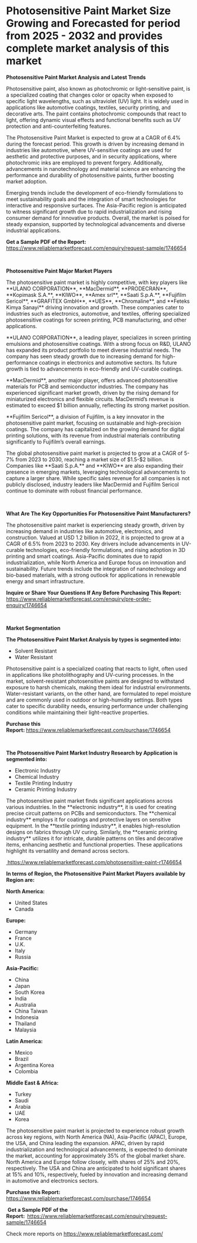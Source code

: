 <p><h1>Photosensitive Paint Market Size Growing and Forecasted for period from 2025 - 2032 and provides complete market analysis of this market</h1></p><p><strong>Photosensitive Paint Market Analysis and Latest Trends</strong></p>
<p><p>Photosensitive paint, also known as photochromic or light-sensitive paint, is a specialized coating that changes color or opacity when exposed to specific light wavelengths, such as ultraviolet (UV) light. It is widely used in applications like automotive coatings, textiles, security printing, and decorative arts. The paint contains photochromic compounds that react to light, offering dynamic visual effects and functional benefits such as UV protection and anti-counterfeiting features.</p><p>The Photosensitive Paint Market is expected to grow at a CAGR of 6.4% during the forecast period. This growth is driven by increasing demand in industries like automotive, where UV-sensitive coatings are used for aesthetic and protective purposes, and in security applications, where photochromic inks are employed to prevent forgery. Additionally, advancements in nanotechnology and material science are enhancing the performance and durability of photosensitive paints, further boosting market adoption.</p><p>Emerging trends include the development of eco-friendly formulations to meet sustainability goals and the integration of smart technologies for interactive and responsive surfaces. The Asia-Pacific region is anticipated to witness significant growth due to rapid industrialization and rising consumer demand for innovative products. Overall, the market is poised for steady expansion, supported by technological advancements and diverse industrial applications.</p></p>
<p><strong>Get a Sample PDF of the Report:&nbsp;</strong> <a href="https://www.reliablemarketforecast.com/enquiry/request-sample/1746654?utm_campaign=2226&utm_medium=2&utm_source=Github&utm_content=ia&utm_term=26012025&utm_id=photosensitive-paint">https://www.reliablemarketforecast.com/enquiry/request-sample/1746654</a></p>
<p>&nbsp;</p>
<p><strong>Photosensitive Paint Major Market Players</strong></p>
<p><p>The photosensitive paint market is highly competitive, with key players like **ULANO CORPORATION**, **MacDermid**, **PRODECRAN**, **Kopimask S.A.**, **KIWO**, **Amex srl**, **Saati S.p.A.**, **Fujifilm Sericol**, **GRAFITEX GmbH**, **UES**, **Chromaline**, and **Feteks Kimya Sanayi** driving innovation and growth. These companies cater to industries such as electronics, automotive, and textiles, offering specialized photosensitive coatings for screen printing, PCB manufacturing, and other applications.</p><p>**ULANO CORPORATION**, a leading player, specializes in screen printing emulsions and photosensitive coatings. With a strong focus on R&D, ULANO has expanded its product portfolio to meet diverse industrial needs. The company has seen steady growth due to increasing demand for high-performance coatings in electronics and automotive sectors. Its future growth is tied to advancements in eco-friendly and UV-curable coatings.</p><p>**MacDermid**, another major player, offers advanced photosensitive materials for PCB and semiconductor industries. The company has experienced significant market growth, driven by the rising demand for miniaturized electronics and flexible circuits. MacDermid’s revenue is estimated to exceed $1 billion annually, reflecting its strong market position.</p><p>**Fujifilm Sericol**, a division of Fujifilm, is a key innovator in the photosensitive paint market, focusing on sustainable and high-precision coatings. The company has capitalized on the growing demand for digital printing solutions, with its revenue from industrial materials contributing significantly to Fujifilm’s overall earnings.</p><p>The global photosensitive paint market is projected to grow at a CAGR of 5-7% from 2023 to 2030, reaching a market size of $1.5-$2 billion. Companies like **Saati S.p.A.** and **KIWO** are also expanding their presence in emerging markets, leveraging technological advancements to capture a larger share. While specific sales revenue for all companies is not publicly disclosed, industry leaders like MacDermid and Fujifilm Sericol continue to dominate with robust financial performance.</p></p>
<p>&nbsp;</p>
<p><strong>What Are The Key Opportunities For Photosensitive Paint Manufacturers?</strong></p>
<p><p>The photosensitive paint market is experiencing steady growth, driven by increasing demand in industries like automotive, electronics, and construction. Valued at USD 1.2 billion in 2022, it is projected to grow at a CAGR of 6.5% from 2023 to 2030. Key drivers include advancements in UV-curable technologies, eco-friendly formulations, and rising adoption in 3D printing and smart coatings. Asia-Pacific dominates due to rapid industrialization, while North America and Europe focus on innovation and sustainability. Future trends include the integration of nanotechnology and bio-based materials, with a strong outlook for applications in renewable energy and smart infrastructure.</p></p>
<p><strong>Inquire or Share Your Questions If Any Before Purchasing This Report:</strong> <a href="https://www.reliablemarketforecast.com/enquiry/pre-order-enquiry/1746654?utm_campaign=2226&utm_medium=2&utm_source=Github&utm_content=ia&utm_term=26012025&utm_id=photosensitive-paint">https://www.reliablemarketforecast.com/enquiry/pre-order-enquiry/1746654</a></p>
<p>&nbsp;</p>
<p><strong>Market Segmentation</strong></p>
<p><strong>The Photosensitive Paint Market Analysis by types is segmented into:</strong></p>
<p><ul><li>Solvent Resistant</li><li>Water Resistant</li></ul></p>
<p><p>Photosensitive paint is a specialized coating that reacts to light, often used in applications like photolithography and UV-curing processes. In the market, solvent-resistant photosensitive paints are designed to withstand exposure to harsh chemicals, making them ideal for industrial environments. Water-resistant variants, on the other hand, are formulated to repel moisture and are commonly used in outdoor or high-humidity settings. Both types cater to specific durability needs, ensuring performance under challenging conditions while maintaining their light-reactive properties.</p></p>
<p><strong>Purchase this Report:&nbsp;</strong><a href="https://www.reliablemarketforecast.com/purchase/1746654?utm_campaign=2226&utm_medium=2&utm_source=Github&utm_content=ia&utm_term=26012025&utm_id=photosensitive-paint">https://www.reliablemarketforecast.com/purchase/1746654</a></p>
<p>&nbsp;</p>
<p><strong>The Photosensitive Paint Market Industry Research by Application is segmented into:</strong></p>
<p><ul><li>Electronic Industry</li><li>Chemical Industry</li><li>Textile Printing Industry</li><li>Ceramic Printing Industry</li></ul></p>
<p><p>The photosensitive paint market finds significant applications across various industries. In the **electronic industry**, it is used for creating precise circuit patterns on PCBs and semiconductors. The **chemical industry** employs it for coatings and protective layers on sensitive equipment. In the **textile printing industry**, it enables high-resolution designs on fabrics through UV curing. Similarly, the **ceramic printing industry** utilizes it for intricate, durable patterns on tiles and decorative items, enhancing aesthetic and functional properties. These applications highlight its versatility and demand across sectors.</p></p>
<p><a href="https://www.reliablemarketforecast.com/photosensitive-paint-r1746654?utm_campaign=2226&utm_medium=2&utm_source=Github&utm_content=ia&utm_term=26012025&utm_id=photosensitive-paint">&nbsp;https://www.reliablemarketforecast.com/photosensitive-paint-r1746654</a></p>
<p><strong>In terms of Region, the Photosensitive Paint Market Players available by Region are:</strong></p>
<p>
    <p> <strong> North America: </strong>
        <ul>
            <li>United States</li>
            <li>Canada</li>
        </ul>
        </p> 
    <p> <strong> Europe: </strong>
        <ul>
            <li>Germany</li>
            <li>France</li>
            <li>U.K.</li>
            <li>Italy</li>
            <li>Russia</li>
        </ul>
        </p> 
    <p> <strong> Asia-Pacific: </strong>
        <ul>
            <li>China</li>
            <li>Japan</li>
            <li>South Korea</li>
            <li>India</li>
            <li>Australia</li>
            <li>China Taiwan</li>
            <li>Indonesia</li>
            <li>Thailand</li>
            <li>Malaysia</li>
        </ul>
        </p> 
    <p> <strong> Latin America: </strong>
        <ul>
            <li>Mexico</li>
            <li>Brazil</li>
            <li>Argentina Korea</li>
            <li>Colombia</li>
        </ul>
        </p> 
    <p> <strong> Middle East & Africa: </strong>
        <ul>
            <li>Turkey</li>
            <li>Saudi</li>
            <li>Arabia</li>
            <li>UAE</li>
            <li>Korea</li>
        </ul>
    </p>
    </p>
<p><p>The photosensitive paint market is projected to experience robust growth across key regions, with North America (NA), Asia-Pacific (APAC), Europe, the USA, and China leading the expansion. APAC, driven by rapid industrialization and technological advancements, is expected to dominate the market, accounting for approximately 35% of the global market share. North America and Europe follow closely, with shares of 25% and 20%, respectively. The USA and China are anticipated to hold significant shares at 15% and 10%, respectively, fueled by innovation and increasing demand in automotive and electronics sectors.</p></p>
<p><strong>Purchase this Report: </strong><a href="https://www.reliablemarketforecast.com/purchase/1746654?utm_campaign=2226&utm_medium=2&utm_source=Github&utm_content=ia&utm_term=26012025&utm_id=photosensitive-paint">https://www.reliablemarketforecast.com/purchase/1746654</a></p>
<p>&nbsp;<strong>Get a Sample PDF of the Report:&nbsp;&nbsp;</strong><a href="https://www.reliablemarketforecast.com/enquiry/request-sample/1746654?utm_campaign=2226&utm_medium=2&utm_source=Github&utm_content=ia&utm_term=26012025&utm_id=photosensitive-paint">https://www.reliablemarketforecast.com/enquiry/request-sample/1746654</a></p>
<p><strong></strong></p>
<p>Check more reports on <a href="https://www.reliablemarketforecast.com/?utm_campaign=2226&utm_medium=2&utm_source=Github&utm_content=ia&utm_term=26012025&utm_id=photosensitive-paint">https://www.reliablemarketforecast.com/</a></p>